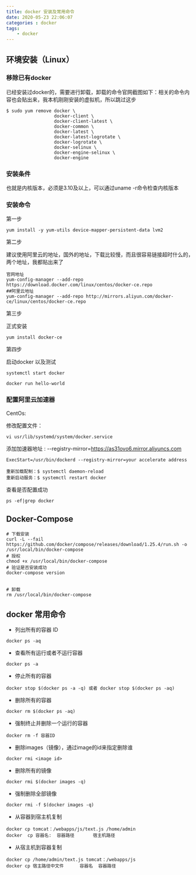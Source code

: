 ```yaml
---
title: docker 安装及常用命令
date: 2020-05-23 22:06:07
categories : docker
tags: 
	- docker
---
```


## 环境安装（Linux）

### 移除已有docker

已经安装过docker的，需要进行卸载，卸载的命令官网截图如下：相关的命令内容也会贴出来，我本机刚刚安装的虚拟机，所以跳过这步

<!-- more -->

```shell
$ sudo yum remove docker \
                  docker-client \
                  docker-client-latest \
                  docker-common \
                  docker-latest \
                  docker-latest-logrotate \
                  docker-logrotate \
                  docker-selinux \
                  docker-engine-selinux \
                  docker-engine

```

###  安装条件

也就是内核版本，必须是3.10及以上，可以通过uname -r命令检查内核版本

### 安装命令

第一步

```shell
yum install -y yum-utils device-mapper-persistent-data lvm2
```

第二步

建议使用阿里云的地址，国外的地址，下载比较慢，而且很容易链接超时什么的，两个地址，我都贴出来了

```shell
官网地址
yum-config-manager --add-repo https://download.docker.com/linux/centos/docker-ce.repo
##阿里云地址
yum-config-manager --add-repo http://mirrors.aliyun.com/docker-ce/linux/centos/docker-ce.repo

```

第三步

正式安装

```shell
yum install docker-ce
```

第四步

启动docker 以及测试

```shell
systemctl start docker
 
docker run hello-world
```

### 配置阿里云加速器

CentOs:

修改配置文件：

```shell
vi usr/lib/systemd/system/docker.service
```

添加加速器地址 : --registry-mirror=https://as31ovo6.mirror.aliyuncs.com

```shell
ExecStart=/usr/bin/dockerd --registry-mirror=your accelerate address
```

```shell
重新加载配制：$ systemctl daemon-reload
重新启动服务：$ systemctl restart docker
```

查看是否配置成功

```shell
ps -ef|grep docker
```



## Docker-Compose

```shell
# 下载安装
curl -L --fail https://github.com/docker/compose/releases/download/1.25.4/run.sh -o /usr/local/bin/docker-compose
# 授权
chmod +x /usr/local/bin/docker-compose
# 验证是否安装成功
docker-compose version


# 卸载
rm /usr/local/bin/docker-compose
```



## docker 常用命令

+ 列出所有的容器 ID

```shell
docker ps -aq
```

+ 查看所有运行或者不运行容器

```shell
docker ps -a
```

+ 停止所有的容器

```shell
docker stop $(docker ps -a -q) 或者 docker stop $(docker ps -aq) 
```

+ 删除所有的容器

```shell
docker rm $(docker ps -aq)
```

+ 强制终止并删除一个运行的容器

```shell
docker rm -f 容器ID
```

+ 删除images（镜像），通过image的id来指定删除谁

```shell
docker rmi <image id>
```

+ 删除所有的镜像

```shell
docker rmi $(docker images -q)
```

+ 强制删除全部镜像

```shell
docker rmi -f $(docker images -q)
```

+ 从容器到宿主机复制

```shell
docker cp tomcat：/webapps/js/text.js /home/admin
docker  cp 容器名:  容器路径       宿主机路径    
```

+ 从宿主机到容器复制

```shell
docker cp /home/admin/text.js tomcat：/webapps/js
docker cp 宿主路径中文件      容器名  容器路径   
```

